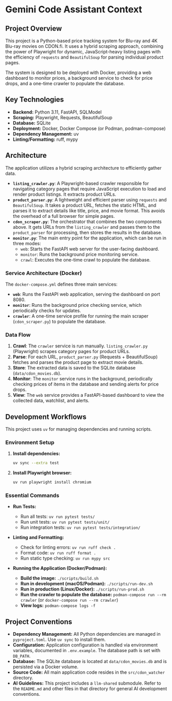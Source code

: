 # Gemini Code Assistant Context

## Project Overview

This project is a Python-based price tracking system for Blu-ray and 4K Blu-ray movies on CDON.fi. It uses a hybrid scraping approach, combining the power of Playwright for dynamic, JavaScript-heavy listing pages with the efficiency of `requests` and `BeautifulSoup` for parsing individual product pages.

The system is designed to be deployed with Docker, providing a web dashboard to monitor prices, a background service to check for price drops, and a one-time crawler to populate the database.

## Key Technologies

- **Backend:** Python 3.11, FastAPI, SQLModel
- **Scraping:** Playwright, Requests, BeautifulSoup
- **Database:** SQLite
- **Deployment:** Docker, Docker Compose (or Podman, podman-compose)
- **Dependency Management:** uv
- **Linting/Formatting:** ruff, mypy

## Architecture

The application utilizes a hybrid scraping architecture to efficiently gather data.

- **`listing_crawler.py`**: A Playwright-based crawler responsible for navigating category pages that require JavaScript execution to load and render product listings. It extracts product URLs.
- **`product_parser.py`**: A lightweight and efficient parser using `requests` and `BeautifulSoup`. It takes a product URL, fetches the static HTML, and parses it to extract details like title, price, and movie format. This avoids the overhead of a full browser for simple pages.
- **`cdon_scraper.py`**: The orchestrator that combines the two components above. It gets URLs from the `listing_crawler` and passes them to the `product_parser` for processing, then stores the results in the database.
- **`monitor.py`**: The main entry point for the application, which can be run in three modes:
  - `web`: Starts the FastAPI web server for the user-facing dashboard.
  - `monitor`: Runs the background price monitoring service.
  - `crawl`: Executes the one-time crawl to populate the database.

### Service Architecture (Docker)

The `docker-compose.yml` defines three main services:

- **`web`**: Runs the FastAPI web application, serving the dashboard on port 8080.
- **`monitor`**: Runs the background price checking service, which periodically checks for updates.
- **`crawler`**: A one-time service profile for running the main scraper (`cdon_scraper.py`) to populate the database.

### Data Flow

1. **Crawl**: The `crawler` service is run manually. `listing_crawler.py` (Playwright) scrapes category pages for product URLs.
2. **Parse**: For each URL, `product_parser.py` (Requests + BeautifulSoup) fetches and parses the product page to extract movie details.
3. **Store**: The extracted data is saved to the SQLite database (`data/cdon_movies.db`).
4. **Monitor**: The `monitor` service runs in the background, periodically checking prices of items in the database and sending alerts for price drops.
5. **View**: The `web` service provides a FastAPI-based dashboard to view the collected data, watchlist, and alerts.

## Development Workflows

This project uses `uv` for managing dependencies and running scripts.

### Environment Setup

1. **Install dependencies:**

   ```bash
   uv sync --extra test
   ```

2. **Install Playwright browser:**
   ```bash
   uv run playwright install chromium
   ```

### Essential Commands

- **Run Tests:**
  - Run all tests: `uv run pytest tests/`
  - Run unit tests: `uv run pytest tests/unit/`
  - Run integration tests: `uv run pytest tests/integration/`

- **Linting and Formatting:**
  - Check for linting errors: `uv run ruff check .`
  - Format code: `uv run ruff format .`
  - Run static type checking: `uv run mypy src`

- **Running the Application (Docker/Podman):**
  - **Build the image:** `./scripts/build.sh`
  - **Run in development (macOS/Podman):** `./scripts/run-dev.sh`
  - **Run in production (Linux/Docker):** `./scripts/run-prod.sh`
  - **Run the crawler to populate the database:** `podman-compose run --rm crawler` (or `docker-compose run --rm crawler`)
  - **View logs:** `podman-compose logs -f`

## Project Conventions

- **Dependency Management:** All Python dependencies are managed in `pyproject.toml`. Use `uv sync` to install them.
- **Configuration:** Application configuration is handled via environment variables, documented in `.env.example`. The database path is set with `DB_PATH`.
- **Database:** The SQLite database is located at `data/cdon_movies.db` and is persisted via a Docker volume.
- **Source Code:** All main application code resides in the `src/cdon_watcher` directory.
- **AI Guidelines:** This project includes a `llm-shared` submodule. Refer to the `README.md` and other files in that directory for general AI development conventions.
